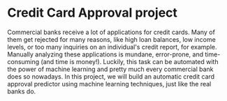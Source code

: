 # Credit Card Approval project
Commercial banks receive a lot of applications for credit cards. Many of them get rejected for many reasons, 
like high loan balances, low income levels, or too many inquiries on an individual's credit report, for example. 
Manually analyzing these applications is mundane, error-prone, and time-consuming (and time is money!). 
Luckily, this task can be automated with the power of machine learning and pretty much every commercial bank does so nowadays. 
In this project, we will build an automatic credit card approval predictor using machine learning techniques, just like the real banks do.
